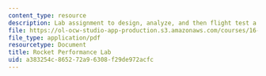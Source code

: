 ```yaml
---
content_type: resource
description: Lab assignment to design, analyze, and then flight test a model rocket.
file: https://ol-ocw-studio-app-production.s3.amazonaws.com/courses/16-00-introduction-to-aerospace-engineering-and-design-spring-2003/a383254c865272a96308f29de972acfc_RocketLab2003.pdf
file_type: application/pdf
resourcetype: Document
title: Rocket Performance Lab
uid: a383254c-8652-72a9-6308-f29de972acfc
---
```

